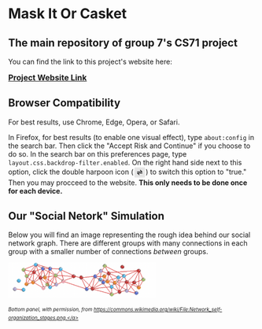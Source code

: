 # Mask It Or Casket
## The main repository of group 7's CS71 project
You can find the link to this project's website here: 

<a href="https://github.swarthmore.edu/pages/CS71-S21-G7/Mask-It-Or-Casket/"> <font size=3><b>Project Website Link</b></font></a>

## Browser Compatibility

For best results, use Chrome, Edge, Opera, or Safari.

In Firefox, for best results (to enable one visual effect), type `about:config` in the search bar. Then click the "Accept Risk and Continue" if you choose to do so. In the search bar on this preferences page, type `layout.css.backdrop-filter.enabled`. On the right hand side next to this option, click the double harpoon icon (<img alt="Network Explainer" src="Images/DoubleHarpoon.png" width="25" align="center">) to switch this option to "true." Then you may procceed to the website. **This only needs to be done once for each device.**
## Our "Social Netork" Simulation
Below you will find an image representing the rough idea behind our social network graph. There are different groups with many connections in each group with a smaller number of connections _between_ groups. 

<img alt="Network Explainer" src="Images/NetworkExplainer.png" width="300" align="center">

<font size=1><figcaption><i >Bottom panel, with permission, from <a>https://commons.wikimedia.org/wiki/File:Network_self-organization_stages.png.</a></i></figcaption></font>
